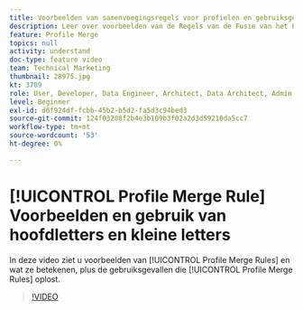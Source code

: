 ```yaml
---
title: Voorbeelden van samenvoegingsregels voor profielen en gebruiksgevallen
description: Leer over voorbeelden van de Regels van de Fusie van het Profiel en wat zij betekenen, evenals de gebruiksgevallen die de Regels van de Fusie van het Profiel oplossen.
feature: Profile Merge
topics: null
activity: understand
doc-type: feature video
team: Technical Marketing
thumbnail: 28975.jpg
kt: 3709
role: User, Developer, Data Engineer, Architect, Data Architect, Admin, Leader
level: Beginner
exl-id: d6f924df-fcbb-45b2-b5d2-fa5d3c94bed3
source-git-commit: 124f03208f2b4e3b109b3f02a2d3d59210da5cc7
workflow-type: tm+mt
source-wordcount: '53'
ht-degree: 0%

---
```


# [!UICONTROL Profile Merge Rule] Voorbeelden en gebruik van hoofdletters en kleine letters

In deze video ziet u voorbeelden van [!UICONTROL Profile Merge Rules] en wat ze betekenen, plus de gebruiksgevallen die [!UICONTROL Profile Merge Rules] oplost.

>[!VIDEO](https://video.tv.adobe.com/v/28975/?quality=12)
